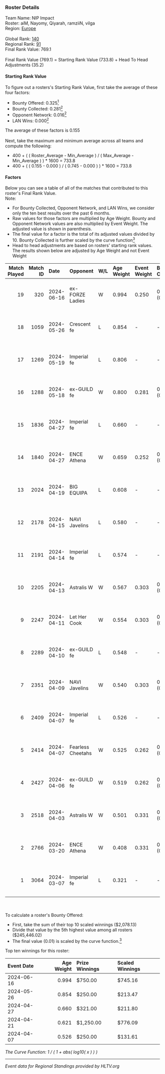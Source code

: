 ### Roster Details<br />
Team Name: NIP Impact<br />
Roster: aiM, Nayomy, Qiyarah, ramziiN, vilga<br />
Region: [Europe]( ../standings_europe.md)<br />
<br />
Global Rank: [140](../standings_global.md)<br />
Regional Rank: [91]( ../standings_europe.md)<br />
Final Rank Value:  769.1<br />
<br />
Final Rank Value (769.1) = Starting Rank Value (733.8) + Head To Head Adjustments (35.2)<br />

#### Starting Rank Value<br />
To figure out a rosters's Starting Rank Value, first take the average of these four factors:<br />
- Bounty Offered: 0.325[<sup>1</sup>](#table2)
- Bounty Collected: 0.281[<sup>2</sup>](#table1)
- Opponent Network: 0.016[<sup>2</sup>](#table1)
- LAN Wins: 0.000[<sup>2</sup>](#table1)

The average of these factors is 0.155<br />
<br />
Next, take the maximum and minimum average across all teams and compute the following:<br />
- 400 + ( ( Roster_Average - Min_Average ) / ( Max_Average - Min_Average ) ) * 1600 = 733.8
- 400 + ( ( 0.155 - 0.000 ) / ( 0.745 - 0.000 ) ) * 1600 = 733.8


#### Factors<br />
Below you can see a table of all of the matches that contributed to this roster's Final Rank Value.<br />
Note:<br />

- For Bounty Collected, Opponent Network, and LAN Wins, we consider only the ten best results over the past 6 months.
- Raw values for those factors are multiplied by Age Weight. Bounty and Opponent Network values are also multiplied by Event Weight. The adjusted value is shown in parenthesis.
- The final value for a factor is the total of its adjusted values divided by 10. Bounty Collected is further scaled by the curve function[<sup>3</sup>](#curveFunction)
- Head to head adjustments are based on rosters' starting rank values. The results shown below are adjusted by Age Weight and not Event Weight
<span id="table1"></span><br />


| Match Played | Match ID | Date       | Opponent          | W/L | Age Weight | Event Weight | Bounty Collected | Opponent Network | LAN Wins  | H2H Adj. | Roster                                 |
| -: | -: | :- | :- | :- | :- | :- | :- | :- | :- | -: | :- |
|           19 |      320 | 2024-06-16 | ex-FORZE Ladies   | W   | 0.994      | 0.250        | 0.005 (0.001)    | 0.045 (0.011)    | 0 (0.000) |    11.76 | aiM, Nayomy, Qiyarah, ramziiN, vilga   |
|           18 |     1059 | 2024-05-26 | Crescent fe       | L   | 0.854      | -            | -                | -                | -         |   -16.93 | Nayomy, Qiyarah, ramziiN, spike, vilga |
|           17 |     1269 | 2024-05-19 | Imperial fe       | L   | 0.806      | -            | -                | -                | -         |    -2.79 | aiM, Nayomy, Qiyarah, ramziiN, vilga   |
|           16 |     1288 | 2024-05-18 | ex-GUILD fe       | W   | 0.800      | 0.281        | 0.004 (0.001)    | 0.091 (0.021)    | 0 (0.000) |    10.36 | aiM, Nayomy, Qiyarah, ramziiN, vilga   |
|           15 |     1836 | 2024-04-27 | Imperial fe       | L   | 0.660      | -            | -                | -                | -         |    -2.26 | aiM, jenkon, Nayomy, Qiyarah, ramziiN  |
|           14 |     1840 | 2024-04-27 | ENCE Athena       | W   | 0.659      | 0.252        | 0.004 (0.001)    | 0.057 (0.009)    | 0 (0.000) |     7.53 | aiM, jenkon, Nayomy, Qiyarah, ramziiN  |
|           13 |     2024 | 2024-04-19 | BIG EQUIPA        | L   | 0.608      | -            | -                | -                | -         |    -7.91 | aiM, jenkon, Nayomy, Qiyarah, ramziiN  |
|           12 |     2178 | 2024-04-15 | NAVI Javelins     | L   | 0.580      | -            | -                | -                | -         |    -6.34 | aiM, jenkon, Nayomy, Qiyarah, ramziiN  |
|           11 |     2191 | 2024-04-14 | Imperial fe       | L   | 0.574      | -            | -                | -                | -         |    -1.96 | aiM, jenkon, Nayomy, Qiyarah, ramziiN  |
|           10 |     2205 | 2024-04-13 | Astralis W        | W   | 0.567      | 0.303        | 0.002 (0.000)    | 0.031 (0.005)    | 0 (0.000) |     5.60 | aiM, jenkon, Nayomy, Qiyarah, ramziiN  |
|            9 |     2247 | 2024-04-11 | Let Her Cook      | W   | 0.554      | 0.303        | 0.092 (0.015)    | 0.185 (0.031)    | 0 (0.000) |    13.49 | aiM, jenkon, Nayomy, Qiyarah, ramziiN  |
|            8 |     2289 | 2024-04-10 | ex-GUILD fe       | L   | 0.548      | -            | -                | -                | -         |   -10.26 | aiM, jenkon, Nayomy, Qiyarah, ramziiN  |
|            7 |     2351 | 2024-04-09 | NAVI Javelins     | W   | 0.540      | 0.303        | 0.042 (0.007)    | 0.251 (0.041)    | 0 (0.000) |    11.45 | aiM, jenkon, Nayomy, Qiyarah, ramziiN  |
|            6 |     2409 | 2024-04-07 | Imperial fe       | L   | 0.526      | -            | -                | -                | -         |    -1.71 | aiM, jenkon, Nayomy, Qiyarah, ramziiN  |
|            5 |     2414 | 2024-04-07 | Fearless Cheetahs | W   | 0.525      | 0.262        | 0.005 (0.001)    | 0.088 (0.012)    | 0 (0.000) |     8.12 | aiM, jenkon, Nayomy, Qiyarah, ramziiN  |
|            4 |     2427 | 2024-04-06 | ex-GUILD fe       | W   | 0.519      | 0.262        | 0.004 (0.001)    | 0.091 (0.012)    | 0 (0.000) |     7.13 | aiM, jenkon, Nayomy, Qiyarah, ramziiN  |
|            3 |     2518 | 2024-04-03 | Astralis W        | W   | 0.501      | 0.331        | 0.002 (0.000)    | 0.031 (0.005)    | 0 (0.000) |     5.52 | aiM, jenkon, Nayomy, Qiyarah, ramziiN  |
|            2 |     2766 | 2024-03-20 | ENCE Athena       | W   | 0.408      | 0.331        | 0.004 (0.001)    | 0.057 (0.008)    | 0 (0.000) |     5.39 | aiM, jenkon, Nayomy, Qiyarah, ramziiN  |
|            1 |     3064 | 2024-03-07 | Imperial fe       | L   | 0.321      | -            | -                | -                | -         |    -0.95 | aiM, jenkon, Nayomy, Qiyarah, ramziiN  |

<br />
<span id="table2"></span><br />
To calculate a roster's Bounty Offered:<br />

- First, take the sum of their top 10 scaled winnings ($2,078.13)
- Divide that value by the 5th highest value among all rosters ($245,446.02)
- The final value (0.01) is scaled by the curve function.[<sup>3</sup>](#curveFunction)

Top ten winnings for this roster:<br />

| Event Date | Age Weight | Prize Winnings | Scaled Winnings |
| :- | -: | :- | :- |
| 2024-06-16 |      0.994 | $750.00        | $745.16         |
| 2024-05-26 |      0.854 | $250.00        | $213.47         |
| 2024-04-27 |      0.660 | $321.00        | $211.80         |
| 2024-04-21 |      0.621 | $1,250.00      | $776.09         |
| 2024-04-07 |      0.526 | $250.00        | $131.61         |


<span id="curveFunction"></span>_The Curve Function: 1 / ( 1 + abs( log10( x ) ) )_<br />

---
_Event data for Regional Standings provided by HLTV.org_<br />
